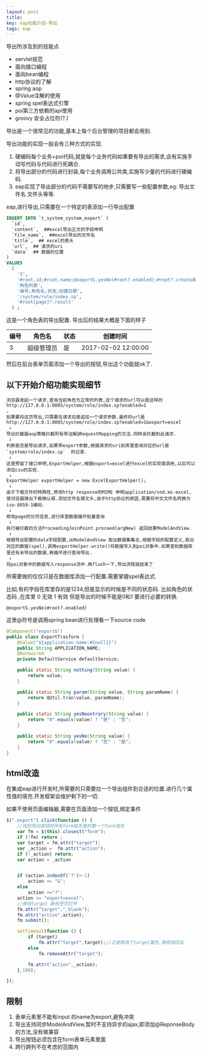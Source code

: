 ```yaml
---
layout: post
title: 
key: eap功能介绍-导出
tags: eap
---
```


导出所涉及到的技能点

* servlet规范
* 面向接口编程
* 面向bean编程
* http协议的了解
* spring aop
* @Value注解的使用
* spring spel表达式引擎
* poi第三方依赖的api使用
* groovy 安全占位符(?.)

导出是一个很常见的功能,基本上每个后台管理的项目都会用到.

导出功能的实现一般会有三种方式的实现.

1. 硬编码每个业务+poi代码,就是每个业务代码如果要有导出的需求,会有实施手动写代码与代码进行死耦合.
2. 将导出部分的代码进行封装,每个业务调用公共类,实施写少量的代码进行硬编码.
3. eap实现了导出部分的代码不需要写的地步,只需要写一些配置参数,eg: 导出文件名 文件头等等.

eap,进行导出,只需要在一个特定的表添加一行导出配置

```sql
INSERT INTO `t_system_system_export` (
  `id`,
  `content`,  ##excel导出正文的字段申明
  `file_name`,  ##excel导出的文件名
  `title`,  ## excel的表头
  `url`,  ## 请求的uri
  `data`  ## 数据的位置
) 
VALUES
  (
    '3',
    '#root.id;#root.name;@exportG.yesNo(#root?.enabled);#root?.createdDate',
    '角色列表',
    '编号;角色名;状态;创建日期',
    '/system/role/index.sp',
    '#root[page]?.result'
  ) ;
```

这是一个角色表的导出配置. 导出后的结果大概是下面的样子

|编号|角色名|状态|创建时间|
|---|---|---|---|
|3| 超级管理员| 是| 2017-02-02 12:00:00|

然后在前台表单页面添加一个导出的按钮,导出这个功能就ok了.

## 以下开始介绍功能实现细节
```text
浏览器发起一个请求,查询当前角色为正常的列表,这个请求的url可以是这样的
http://127.0.0.1:8085/system/role/index.sp?enabled=1
,
如果要将这页导出,只需要在请求后面追加一个请求参数.最终的url是
http://127.0.0.1:8085/system/role/index.sp?enabled=1&export=excel
 ↓
导出拦截器aop策略拦截所有带注解@RequestMapping的方法.同样会拦截到此请求.
 ↓
判断是否是导出请求,如果带export参数,根据请求的uri到库里查询对应的url是`system/role/index.sp`  的记录.
 ↓
这里预留了接口申明,ExportHelper,根据export=excel进行excel的实现类调用,以后可以添加csv的实现.
 ↓
ExportHelper exportHelper = new ExcelExportHelper();
 ↓
由于下载文件的特殊性,修改http response的MIME 申明application/vnd.ms-excel,使浏览器弹出下载确认框.添加文件名报文头,由于http协议的原因,需要将中文文件名转换为iso-8859-1编码.
 ↓
修改page的分页信息,进行库里数据循环批量查询
 ↓
执行被拦截的方法ProceedingJoinPoint.proceed(argNew) 返回结果ModelAndView.
 ↓
根据导出配置的data字段配置,从ModelAndView 取出数据集集合,根据字段的配置定义,取出对应的数据(spel),调用exportHelper.write()将数据写入到poi对象中.如果查到数据库里还有未导出的数据,再循环进行查询导出.
 ↓
将poi对象中的数据写入response流中.再flush一下,导出流程就结束了
```

所需要做的仅仅只是在数据库添加一行配置.需要掌握spel表达式.

比如,有的字段在库里存的是1234,但是显示的时候是不同的状态码.
比如角色的状态码 ,在库里 0 无效 1 有效 但是导出的时候不能是0和1 要进行必要的转换.

`@exportG.yesNo(#root?.enabled)`

这里@符号是调用spring bean进行处理看一下source code

```java
@Component("exportG")
public class ExportTrasform {
    @Value("${application.name:#{null}}")
    public String APPLICATION_NAME;
    @Autowired
    private DefaultService defaultService;

    public static String nothing(String value) {
        return value;
    }

    public static String param(String value, String paramName) {
        return QUtil.tran(value, paramName);
    }

    public static String yesNoontrary(String value) {
        return "0".equals(value) ? "是" : "否";
    }

    public static String yesNo(String value) {
        return "0".equals(value) ? "否" : "是";
    }
}
```

## html改造

在集成eap进行开发时,所需要的只需要拉一个导出组件到合适的位置.进行几个属性值的填充.开发框架会维护剩下的一切.

如果不使用页面编辑器,需要在页面添加一个按钮,绑定事件

```javascript
$(".export").click(function () {
    //找到导出按钮的所有form祖先里的第一个form祖先
    var fm = $(this).closest("form");
    if (!fm) return ;
    var target = fm.attr("target");
    var _action =  fm.attr("action");
    if (!_action) return;
    var action = _action


    if (action.indexOf('?')>-1)
        action += "&";
    else
        action +="?";
    action += "export=excel";
    //修改target 新标签页打开
    fm.attr("target","_blank");
    fm.attr("action",action);
    fm.submit();

    setTimeout(function () {
        if (target)
            fm.attr("target",target);//之前修改了target属性,再修改回去
        else
            fm.removeAttr("target");

        fm.attr("action",_action);
    },100);

});

```

## 限制

1. 表单元素里不能有input 的name为export,避免冲突
2. 导出支持同步ModelAndView,暂时不支持异步的ajax,即添加@ReponseBody的方法,没有做兼容
3. 导出按钮必须包含在form表单元素里面
4. 跨行跨列不在考虑的范围内










